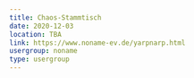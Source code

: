 ```yaml
---
title: Chaos-Stammtisch
date: 2020-12-03
location: TBA
link: https://www.noname-ev.de/yarpnarp.html
usergroup: noname
type: usergroup
---
```

